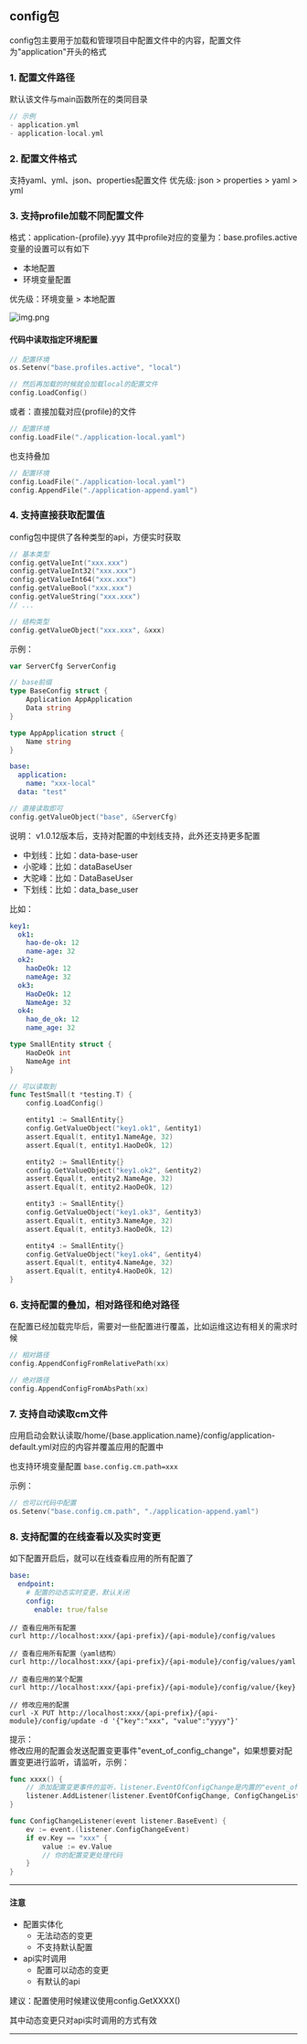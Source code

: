 ## config包
config包主要用于加载和管理项目中配置文件中的内容，配置文件为"application"开头的格式

### 1. 配置文件路径
默认该文件与main函数所在的类同目录
```go
// 示例
- application.yml
- application-local.yml
```

### 2. 配置文件格式
支持yaml、yml、json、properties配置文件
优先级: json > properties > yaml > yml

### 3. 支持profile加载不同配置文件
格式：application-{profile}.yyy
其中profile对应的变量为：base.profiles.active
变量的设置可以有如下
- 本地配置
- 环境变量配置

优先级：环境变量 > 本地配置

![img.png](img.png)

#### 代码中读取指定环境配置
```go
// 配置环境
os.Setenv("base.profiles.active", "local")

// 然后再加载的时候就会加载local的配置文件
config.LoadConfig()
```
或者：直接加载对应{profile}的文件
```go
// 配置环境
config.LoadFile("./application-local.yaml")
```
也支持叠加
```go
// 配置环境
config.LoadFile("./application-local.yaml")
config.AppendFile("./application-append.yaml")
```

### 4. 支持直接获取配置值
config包中提供了各种类型的api，方便实时获取
```go
// 基本类型
config.getValueInt("xxx.xxx")
config.getValueInt32("xxx.xxx")
config.getValueInt64("xxx.xxx")
config.getValueBool("xxx.xxx")
config.getValueString("xxx.xxx")
// ...

// 结构类型
config.getValueObject("xxx.xxx", &xxx)
```
示例：
```go
var ServerCfg ServerConfig

// base前缀
type BaseConfig struct {
    Application AppApplication
    Data string
}

type AppApplication struct {
    Name string
}
```

```yaml
base:
  application:
    name: "xxx-local"
  data: "test"
```

```go
// 直接读取即可
config.getValueObject("base", &ServerCfg)
```

说明：
v1.0.12版本后，支持对配置的中划线支持，此外还支持更多配置
- 中划线：比如：data-base-user
- 小驼峰：比如：dataBaseUser
- 大驼峰：比如：DataBaseUser
- 下划线：比如：data_base_user

比如：
```yaml
key1:
  ok1:
    hao-de-ok: 12
    name-age: 32
  ok2:
    haoDeOk: 12
    nameAge: 32
  ok3:
    HaoDeOk: 12
    NameAge: 32
  ok4:
    hao_de_ok: 12
    name_age: 32
```
```go
type SmallEntity struct {
    HaoDeOk int
    NameAge int
}

// 可以读取到
func TestSmall(t *testing.T) {
    config.LoadConfig()

    entity1 := SmallEntity{}
    config.GetValueObject("key1.ok1", &entity1)
    assert.Equal(t, entity1.NameAge, 32)
    assert.Equal(t, entity1.HaoDeOk, 12)

    entity2 := SmallEntity{}
    config.GetValueObject("key1.ok2", &entity2)
    assert.Equal(t, entity2.NameAge, 32)
    assert.Equal(t, entity2.HaoDeOk, 12)

    entity3 := SmallEntity{}
    config.GetValueObject("key1.ok3", &entity3)
    assert.Equal(t, entity3.NameAge, 32)
    assert.Equal(t, entity3.HaoDeOk, 12)

    entity4 := SmallEntity{}
    config.GetValueObject("key1.ok4", &entity4)
    assert.Equal(t, entity4.NameAge, 32)
    assert.Equal(t, entity4.HaoDeOk, 12)
}
```

### 6. 支持配置的叠加，相对路径和绝对路径
在配置已经加载完毕后，需要对一些配置进行覆盖，比如运维这边有相关的需求时候
```go
// 相对路径
config.AppendConfigFromRelativePath(xx)

// 绝对路径
config.AppendConfigFromAbsPath(xx)
```

### 7. 支持自动读取cm文件
应用启动会默认读取/home/{base.application.name}/config/application-default.yml对应的内容并覆盖应用的配置中

也支持环境变量配置 `base.config.cm.path=xxx`

示例：
```go
// 也可以代码中配置
os.Setenv("base.config.cm.path", "./application-append.yaml")
```

### 8. 支持配置的在线查看以及实时变更

如下配置开启后，就可以在线查看应用的所有配置了
```yaml
base:
  endpoint:
    # 配置的动态实时变更，默认关闭
    config:
      enable: true/false
```

```shell
// 查看应用所有配置
curl http://localhost:xxx/{api-prefix}/{api-module}/config/values

// 查看应用所有配置（yaml结构）
curl http://localhost:xxx/{api-prefix}/{api-module}/config/values/yaml

// 查看应用的某个配置
curl http://localhost:xxx/{api-prefix}/{api-module}/config/value/{key}

// 修改应用的配置
curl -X PUT http://localhost:xxx/{api-prefix}/{api-module}/config/update -d '{"key":"xxx", "value":"yyyy"}'
```

提示：<br/>
修改应用的配置会发送配置变更事件"event_of_config_change"，如果想要对配置变更进行监听，请监听，示例：
```go
func xxxx() {
    // 添加配置变更事件的监听，listener.EventOfConfigChange是内置的"event_of_config_change"
    listener.AddListener(listener.EventOfConfigChange, ConfigChangeListener)
}

func ConfigChangeListener(event listener.BaseEvent) {
    ev := event.(listener.ConfigChangeEvent)
    if ev.Key == "xxx" {
        value := ev.Value
        // 你的配置变更处理代码
    }
}
```

---

#### 注意

- 配置实体化
  - 无法动态的变更
  - 不支持默认配置
- api实时调用
  - 配置可以动态的变更
  - 有默认的api
    
建议：配置使用时候建议使用config.GetXXXX()

其中动态变更只对api实时调用的方式有效

---
